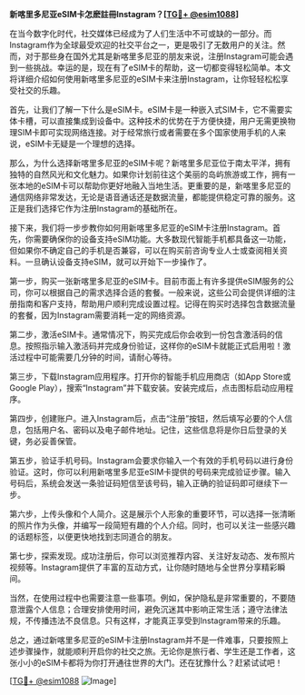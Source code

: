 **新喀里多尼亚eSIM卡怎麽註冊Instagram？[[TG💪+ @esim1088](https://t.me/s/esim1088)]**

在当今数字化时代，社交媒体已经成为了人们生活中不可或缺的一部分。而Instagram作为全球最受欢迎的社交平台之一，更是吸引了无数用户的关注。然而，对于那些身在国外尤其是新喀里多尼亚的朋友来说，注册Instagram可能会遇到一些挑战。幸运的是，现在有了eSIM卡的帮助，这一切都变得轻松简单。本文将详细介绍如何使用新喀里多尼亚的eSIM卡来注册Instagram，让你轻轻松松享受社交的乐趣。

首先，让我们了解一下什么是eSIM卡。eSIM卡是一种嵌入式SIM卡，它不需要实体卡槽，可以直接集成到设备中。这种技术的优势在于方便快捷，用户无需更换物理SIM卡即可实现网络连接。对于经常旅行或者需要在多个国家使用手机的人来说，eSIM卡无疑是一个理想的选择。

那么，为什么选择新喀里多尼亚的eSIM卡呢？新喀里多尼亚位于南太平洋，拥有独特的自然风光和文化魅力。如果你计划前往这个美丽的岛屿旅游或工作，拥有一张本地的eSIM卡可以帮助你更好地融入当地生活。更重要的是，新喀里多尼亚的通信网络非常发达，无论是语音通话还是数据流量，都能提供稳定可靠的服务。这正是我们选择它作为注册Instagram的基础所在。

接下来，我们将一步步教你如何用新喀里多尼亚的eSIM卡注册Instagram。首先，你需要确保你的设备支持eSIM功能。大多数现代智能手机都具备这一功能，但如果你不确定自己的手机是否兼容，可以在购买前咨询专业人士或查阅相关资料。一旦确认设备支持eSIM，就可以开始下一步操作了。

第一步，购买一张新喀里多尼亚的eSIM卡。目前市面上有许多提供eSIM服务的公司，你可以根据自己的需求选择合适的套餐。一般来说，这些公司会提供详细的注册指南和客户支持，帮助用户顺利完成设置过程。记得在购买时选择包含数据流量的套餐，因为Instagram需要消耗一定的网络资源。

第二步，激活eSIM卡。通常情况下，购买完成后你会收到一份包含激活码的信息。按照指示输入激活码并完成身份验证，这样你的eSIM卡就能正式启用啦！激活过程中可能需要几分钟的时间，请耐心等待。

第三步，下载Instagram应用程序。打开你的智能手机应用商店（如App Store或Google Play），搜索“Instagram”并下载安装。安装完成后，点击图标启动应用程序。

第四步，创建账户。进入Instagram后，点击“注册”按钮，然后填写必要的个人信息，包括用户名、密码以及电子邮件地址。记住，这些信息将是你日后登录的关键，务必妥善保管。

第五步，验证手机号码。Instagram会要求你输入一个有效的手机号码以进行身份验证。这时，你可以利用新喀里多尼亚eSIM卡提供的号码来完成验证步骤。输入号码后，系统会发送一条验证码短信至该号码，输入正确的验证码即可继续下一步。

第六步，上传头像和个人简介。这是展示个人形象的重要环节，可以选择一张清晰的照片作为头像，并编写一段简短有趣的个人介绍。同时，也可以关注一些感兴趣的话题标签，以便更快地找到志同道合的朋友。

第七步，探索发现。成功注册后，你可以浏览推荐内容、关注好友动态、发布照片视频等。Instagram提供了丰富的互动方式，让你随时随地与全世界分享精彩瞬间。

当然，在使用过程中也需要注意一些事项。例如，保护隐私是非常重要的，不要随意泄露个人信息；合理安排使用时间，避免沉迷其中影响正常生活；遵守法律法规，不传播违法不良信息。只有这样，才能真正享受到Instagram带来的乐趣。

总之，通过新喀里多尼亚的eSIM卡注册Instagram并不是一件难事，只要按照上述步骤操作，就能顺利开启你的社交之旅。无论你是旅行者、学生还是工作者，这张小小的eSIM卡都将为你打开通往世界的大门。还在犹豫什么？赶紧试试吧！

[[TG💪+ @esim1088](https://t.me/s/esim1088) ![Image](https://i.postimg.cc/4NQfJmqS/Snipaste-2025-05-13-00-14-12.png)]
